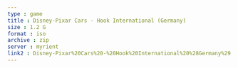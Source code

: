 ```yaml
---
type : game
title : Disney-Pixar Cars - Hook International (Germany)
size : 1.2 G
format : iso
archive : zip
server : myrient
link2 : Disney-Pixar%20Cars%20-%20Hook%20International%20%28Germany%29
---
```

